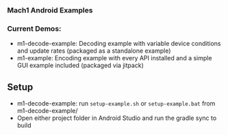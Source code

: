 ### Mach1 Android Examples

### Current Demos:
 - m1-decode-example: Decoding example with variable device conditions and update rates (packaged as a standalone example)
 - m1-example: Encoding example with every API installed and a simple GUI example included (packaged via jitpack)

## Setup
 - m1-decode-example: run `setup-example.sh` or `setup-example.bat` from m1-decode-example/
 - Open either project folder in Android Studio and run the gradle sync to build
